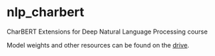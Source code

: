 # nlp_charbert
CharBERT Extensions for Deep Natural Language Processing course

Model weights and other resources can be found on the [drive](https://drive.google.com/drive/folders/1FPf9s0rLA-9XSM0iMe7_Es2zjT3trkeq?hl=it).
